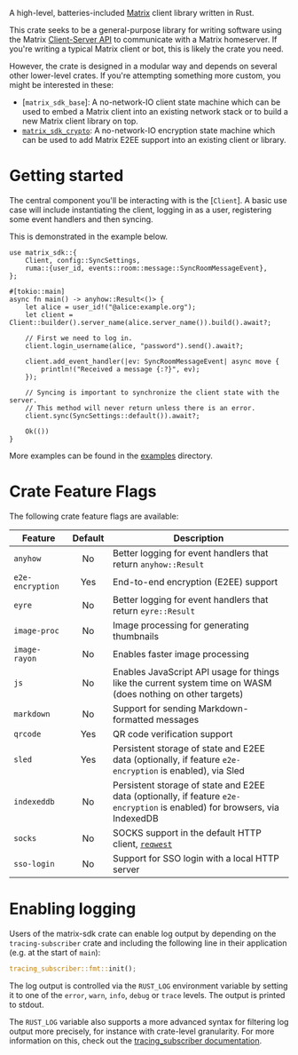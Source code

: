 A high-level, batteries-included [Matrix](https://matrix.org/) client library
written in Rust.

This crate seeks to be a general-purpose library for writing software using the
Matrix [Client-Server API](https://matrix.org/docs/spec/client_server/latest)
to communicate with a Matrix homeserver. If you're writing a typical Matrix
client or bot, this is likely the crate you need.

However, the crate is designed in a modular way and depends on several
other lower-level crates. If you're attempting something more custom, you might be interested in these:

- [`matrix_sdk_base`]: A no-network-IO client state machine which can be used
  to embed a Matrix client into an existing network stack or to build a new
  Matrix client library on top.
- [`matrix_sdk_crypto`](https://docs.rs/matrix-sdk-crypto/*/matrix_sdk_crypto/):
  A no-network-IO encryption state machine which can be used to add Matrix E2EE
  support into an existing client or library.

# Getting started

The central component you'll be interacting with is the [`Client`]. A basic use
case will include instantiating the client, logging in as a user, registering
some event handlers and then syncing.

This is demonstrated in the example below.

```rust,no_run
use matrix_sdk::{
    Client, config::SyncSettings,
    ruma::{user_id, events::room::message::SyncRoomMessageEvent},
};

#[tokio::main]
async fn main() -> anyhow::Result<()> {
    let alice = user_id!("@alice:example.org");
    let client = Client::builder().server_name(alice.server_name()).build().await?;

    // First we need to log in.
    client.login_username(alice, "password").send().await?;

    client.add_event_handler(|ev: SyncRoomMessageEvent| async move {
        println!("Received a message {:?}", ev);
    });

    // Syncing is important to synchronize the client state with the server.
    // This method will never return unless there is an error.
    client.sync(SyncSettings::default()).await?;

    Ok(())
}
```

More examples can be found in the [examples] directory.

# Crate Feature Flags

The following crate feature flags are available:

| Feature             | Default | Description                                                                                                                |
| ------------------- | :-----: | -------------------------------------------------------------------------------------------------------------------------- |
| `anyhow`            |   No    | Better logging for event handlers that return `anyhow::Result`                                                             |
| `e2e-encryption`    |   Yes   | End-to-end encryption (E2EE) support                                                                                       |
| `eyre`              |   No    | Better logging for event handlers that return `eyre::Result`                                                               |
| `image-proc`        |   No    | Image processing for generating thumbnails                                                                                 |
| `image-rayon`       |   No    | Enables faster image processing                                                                                            |
| `js`                |   No    | Enables JavaScript API usage for things like the current system time on WASM (does nothing on other targets)               |
| `markdown`          |   No    | Support for sending Markdown-formatted messages                                                                            |
| `qrcode`            |   Yes   | QR code verification support                                                                                               |
| `sled`              |   Yes   | Persistent storage of state and E2EE data (optionally, if feature `e2e-encryption` is enabled), via Sled                   |
| `indexeddb`         |   No    | Persistent storage of state and E2EE data (optionally, if feature `e2e-encryption` is enabled) for browsers, via IndexedDB |
| `socks`             |   No    | SOCKS support in the default HTTP client, [`reqwest`]                                                                      |
| `sso-login`         |   No    | Support for SSO login with a local HTTP server                                                                             |

[`reqwest`]: https://docs.rs/reqwest/0.11.5/reqwest/index.html

# Enabling logging

Users of the matrix-sdk crate can enable log output by depending on the
`tracing-subscriber` crate and including the following line in their
application (e.g. at the start of `main`):

```rust
tracing_subscriber::fmt::init();
```

The log output is controlled via the `RUST_LOG` environment variable by
setting it to one of the `error`, `warn`, `info`, `debug` or `trace` levels.
The output is printed to stdout.

The `RUST_LOG` variable also supports a more advanced syntax for filtering
log output more precisely, for instance with crate-level granularity. For
more information on this, check out the [tracing_subscriber documentation].

[examples]: https://github.com/matrix-org/matrix-rust-sdk/tree/main/crates/matrix-sdk/examples
[tracing_subscriber documentation]: https://tracing.rs/tracing_subscriber/filter/struct.envfilter
